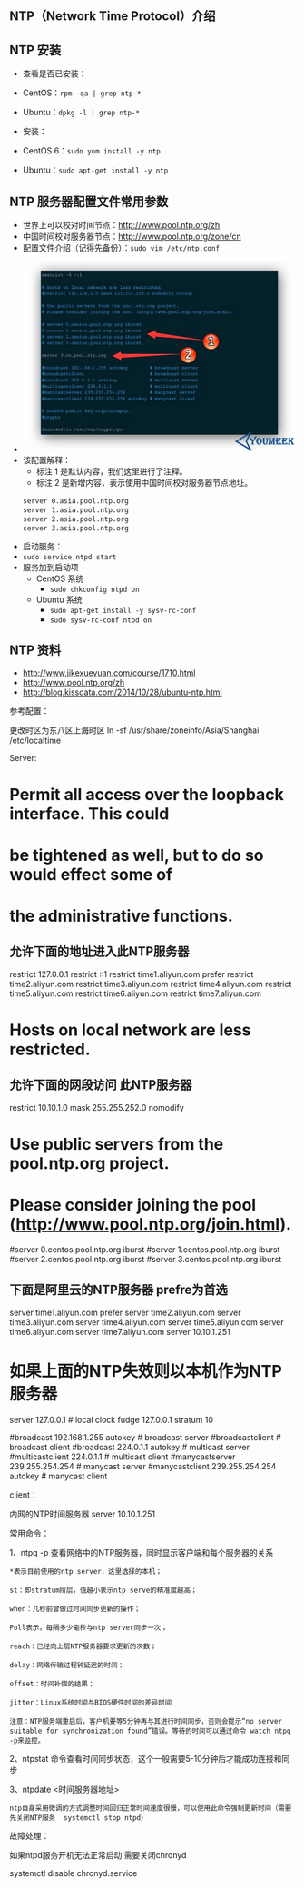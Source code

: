 ## NTP（Network Time Protocol）介绍



## NTP 安装

- 查看是否已安装：
 - CentOS：`rpm -qa | grep ntp-*`
 - Ubuntu：`dpkg -l | grep ntp-*`

- 安装：
 - CentOS 6：`sudo yum install -y ntp`
 - Ubuntu：`sudo apt-get install -y ntp`

## NTP 服务器配置文件常用参数

- 世界上可以校对时间节点：<http://www.pool.ntp.org/zh> 
- 中国时间校对服务器节点：<http://www.pool.ntp.org/zone/cn> 
- 配置文件介绍（记得先备份）：`sudo vim /etc/ntp.conf`
 - ![NTP 服务器配置文件常用参数](images/NTP-a-1.jpg)
 - 该配置解释：
    - 标注 1 是默认内容，我们这里进行了注释。
    - 标注 2 是新增内容，表示使用中国时间校对服务器节点地址。
    ``` nginx
	server 0.asia.pool.ntp.org
	server 1.asia.pool.ntp.org
	server 2.asia.pool.ntp.org
	server 3.asia.pool.ntp.org
    ```
- 启动服务：
 - `sudo service ntpd start`
- 服务加到启动项
	- CentOS 系统
		- `sudo chkconfig ntpd on`
	- Ubuntu 系统
		- `sudo apt-get install -y sysv-rc-conf `
		- `sudo sysv-rc-conf ntpd on`

## NTP 资料

- <http://www.jikexueyuan.com/course/1710.html> 
- <http://www.pool.ntp.org/zh> 
- <http://blog.kissdata.com/2014/10/28/ubuntu-ntp.html> 







参考配置：

更改时区为东八区上海时区
ln -sf /usr/share/zoneinfo/Asia/Shanghai    /etc/localtime

Server:


# Permit all access over the loopback interface.  This could
# be tightened as well, but to do so would effect some of
# the administrative functions.
## 允许下面的地址进入此NTP服务器
restrict 127.0.0.1 
restrict ::1
restrict  time1.aliyun.com prefer
restrict  time2.aliyun.com
restrict  time3.aliyun.com
restrict  time4.aliyun.com
restrict  time5.aliyun.com
restrict  time6.aliyun.com
restrict  time7.aliyun.com


# Hosts on local network are less restricted.
## 允许下面的网段访问 此NTP服务器
restrict 10.10.1.0 mask 255.255.252.0 nomodify 



# Use public servers from the pool.ntp.org project.
# Please consider joining the pool (http://www.pool.ntp.org/join.html).
#server 0.centos.pool.ntp.org iburst
#server 1.centos.pool.ntp.org iburst
#server 2.centos.pool.ntp.org iburst
#server 3.centos.pool.ntp.org iburst
## 下面是阿里云的NTP服务器 prefre为首选
server  time1.aliyun.com prefer
server  time2.aliyun.com
server  time3.aliyun.com
server  time4.aliyun.com
server  time5.aliyun.com
server  time6.aliyun.com
server  time7.aliyun.com
server 10.10.1.251

# 如果上面的NTP失效则以本机作为NTP服务器
server 127.0.0.1 # local clock
fudge 127.0.0.1 stratum 10

#broadcast 192.168.1.255 autokey	# broadcast server
#broadcastclient			# broadcast client
#broadcast 224.0.1.1 autokey		# multicast server
#multicastclient 224.0.1.1		# multicast client
#manycastserver 239.255.254.254		# manycast server
#manycastclient 239.255.254.254 autokey # manycast client



client：

内网的NTP时间服务器
server 10.10.1.251



常用命令：

1、ntpq -p 查看网络中的NTP服务器，同时显示客户端和每个服务器的关系

	*表示目前使用的ntp server，这里选择的本机；

	st：即stratum阶层，值越小表示ntp serve的精准度越高；

	when：几秒前曾做过时间同步更新的操作；

	Poll表示，每隔多少毫秒与ntp server同步一次；

	reach：已经向上层NTP服务器要求更新的次数；

	delay：网络传输过程钟延迟的时间；

	offset：时间补偿的结果；

	jitter：Linux系统时间与BIOS硬件时间的差异时间

	注意：NTP服务端重启后，客户机要等5分钟再与其进行时间同步，否则会提示“no server suitable for synchronization found”错误。等待的时间可以通过命令 watch ntpq -p来监控。


2、ntpstat 命令查看时间同步状态，这个一般需要5-10分钟后才能成功连接和同步


3、ntpdate <时间服务器地址>

	ntp自身采用微调的方式调整时间回归正常时间速度很慢，可以使用此命令强制更新时间（需要先关闭NTP服务  systemctl stop ntpd）



故障处理：

如果ntpd服务开机无法正常启动 需要关闭chronyd

systemctl disable chronyd.service 
